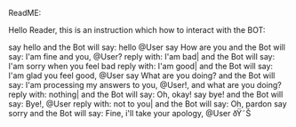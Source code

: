 ReadME:

Hello Reader, this is an instruction which
how to interact with the BOT:


say hello and the Bot will say: hello @User
say How are you and the Bot will say: I'am fine and you, @User?
reply with: I'am bad| and the Bot will say: I'am sorry when you feel bad
reply with: I'am good| and the Bot will say: I'am glad you feel good, @User
say What are you doing? and the Bot will say: I'am processing my answers to you, @User!, and what are you doing?
reply with: nothing| and the Bot will say: Oh, okay!
say bye! and the Bot will say: Bye!, @User
reply with: not to you| and the Bot will say: Oh, pardon
say sorry and the Bot will say: Fine, i'll take your apology, @User ðŸ˜Š
 